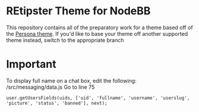 # REtipster Theme for NodeBB

This repository contains all of the preparatory work for a theme based off of the [Persona theme](https://github.com/NodeBB/nodebb-theme-persona). If you'd like to base your theme off another supported theme instead, switch to the appropriate branch

# Important
To display full name on a chat box, edit the following: /src/messaging/data.js
Go to line 75
```
user.getUsersFields(uids, ['uid', 'fullname', 'username', 'userslug', 'picture', 'status', 'banned'], next);
```
